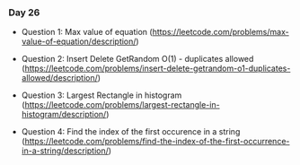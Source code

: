 
### Day 26

- Question 1: Max value of equation (https://leetcode.com/problems/max-value-of-equation/description/)

- Question 2: Insert Delete GetRandom O(1) - duplicates allowed  (https://leetcode.com/problems/insert-delete-getrandom-o1-duplicates-allowed/description/)

- Question 3: Largest Rectangle in histogram (https://leetcode.com/problems/largest-rectangle-in-histogram/description/)

- Question 4: Find the index of the first occurence in a string (https://leetcode.com/problems/find-the-index-of-the-first-occurrence-in-a-string/description/)
